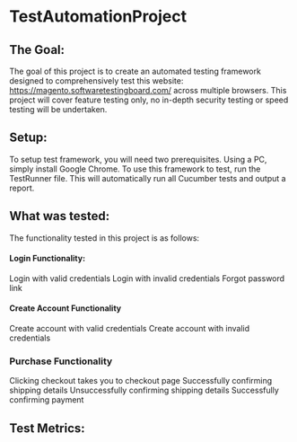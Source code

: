 # TestAutomationProject
## The Goal: 
The goal of this project is to create an automated testing framework designed to comprehensively test this website: https://magento.softwaretestingboard.com/ across multiple browsers. 
This project will cover feature testing only, no in-depth security testing or speed testing will be undertaken.
## Setup: 
To setup test framework, you will need two prerequisites. Using a PC, simply install Google Chrome. 
To use this framework to test, run the TestRunner file. This will automatically run all Cucumber tests and output a report. 
## What was tested: 
The functionality tested in this project is as follows: 
  #### Login Functionality: 
  Login with valid credentials
  Login with invalid credentials
  Forgot password link
  #### Create Account Functionality 
  Create account with valid credentials 
  Create account with invalid credentials
  ### Purchase Functionality 
  Clicking checkout takes you to checkout page 
  Successfully confirming shipping details
  Unsuccessfully confirming shipping details 
  Successfully confirming payment 
## Test Metrics: 
